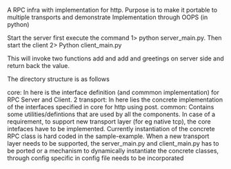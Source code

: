 
A RPC infra with implementation for http. Purpose is to make it portable to multiple transports and demonstrate Implementation through OOPS (in python)

Start the server first execute the command 1> python server_main.py. Then start the client 2> Python client_main.py

This will invoke two functions add and add and greetings on server side and return back the value.

The directory structure is as follows

core: In here is the interface definition (and commmon implementation) for RPC Server and Client. 2 transport: In here lies the concrete implementation of the interfaces specified in core for http using post.
common: Contains some utilities/defintions that are used by all the components.
In case of a requirement, to support new transport layer (for eg native tcp), the core intefaces have to be implemented. Currently instantiation of the concrete RPC class is hard coded in the sample-example. When a new transport layer needs to be supported, the server_main.py and client_main.py has to be ported or a mechanism to dynamically instantiate the concrete classes, through config specific in config file needs to be incorporated

